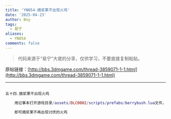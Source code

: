 ```yaml
---
title: 'YN054-摘浆果不出现火鸡'
date: '2025-04-23'
author: Bny
tags:
  - 易宁
aliases:
  - YN054
comments: false
---
```


> 代码来源于“易宁”大佬的分享，仅供学习，不要直接复制粘贴。

原帖链接：[http://bbs.3dmgame.com/thread-3859071-1-1.html](http://bbs.3dmgame.com/thread-3859071-1-1.html)

---

```lua  

五十四.摘浆果不出现火鸡	用记事本打开游戏目录/assets/DLC0002/scripts/prefabs/berrybush.lua文件，将inst:DoTaskInTime(3+math.random()*3, spawnperd)替换为--inst:DoTaskInTime(3+math.random()*3, spawnperd)	即可摘浆果不再出现讨厌的火鸡

```  

